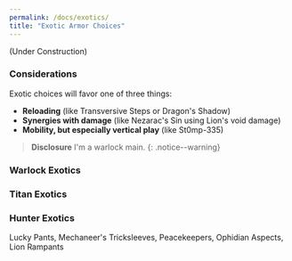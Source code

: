 ```yaml
---
permalink: /docs/exotics/
title: "Exotic Armor Choices"
---
```


(Under Construction)


### Considerations

Exotic choices will favor one of three things:
- **Reloading** (like Transversive Steps or Dragon's Shadow)
- **Synergies with damage** (like Nezarac's Sin using Lion's void damage)
- **Mobility, but especially vertical play** (like St0mp-335)

> **Disclosure** I'm a warlock main.
{: .notice--warning}

### Warlock Exotics


### Titan Exotics

### Hunter Exotics
Lucky Pants, Mechaneer's Tricksleeves, Peacekeepers, Ophidian Aspects, Lion Rampants
